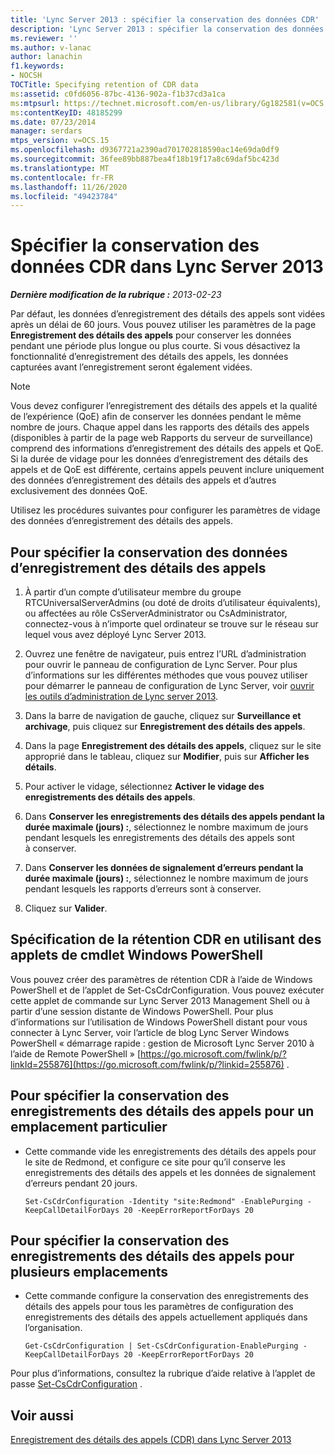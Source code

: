 ```yaml
---
title: 'Lync Server 2013 : spécifier la conservation des données CDR'
description: 'Lync Server 2013 : spécifier la conservation des données CDR.'
ms.reviewer: ''
ms.author: v-lanac
author: lanachin
f1.keywords:
- NOCSH
TOCTitle: Specifying retention of CDR data
ms:assetid: c0fd6056-87bc-4136-902a-f1b37cd3a1ca
ms:mtpsurl: https://technet.microsoft.com/en-us/library/Gg182581(v=OCS.15)
ms:contentKeyID: 48185299
ms.date: 07/23/2014
manager: serdars
mtps_version: v=OCS.15
ms.openlocfilehash: d9367721a2390ad701702818590ac14e69da0df9
ms.sourcegitcommit: 36fee89bb887bea4f18b19f17a8c69daf5bc423d
ms.translationtype: MT
ms.contentlocale: fr-FR
ms.lasthandoff: 11/26/2020
ms.locfileid: "49423784"
---
```

# <a name="specifying-retention-of-cdr-data-in-lync-server-2013"></a>Spécifier la conservation des données CDR dans Lync Server 2013

<div data-xmlns="http://www.w3.org/1999/xhtml">

<div class="topic" data-xmlns="http://www.w3.org/1999/xhtml" data-msxsl="urn:schemas-microsoft-com:xslt" data-cs="https://msdn.microsoft.com/">

<div data-asp="https://msdn2.microsoft.com/asp">



</div>

<div id="mainSection">

<div id="mainBody">

<span> </span>

_**Dernière modification de la rubrique :** 2013-02-23_

Par défaut, les données d’enregistrement des détails des appels sont vidées après un délai de 60 jours. Vous pouvez utiliser les paramètres de la page **Enregistrement des détails des appels** pour conserver les données pendant une période plus longue ou plus courte. Si vous désactivez la fonctionnalité d’enregistrement des détails des appels, les données capturées avant l’enregistrement seront également vidées.

<div>


> [!NOTE]  
> Vous devez configurer l’enregistrement des détails des appels et la qualité de l’expérience (QoE) afin de conserver les données pendant le même nombre de jours. Chaque appel dans les rapports des détails des appels (disponibles à partir de la page web Rapports du serveur de surveillance) comprend des informations d’enregistrement des détails des appels et QoE. Si la durée de vidage pour les données d’enregistrement des détails des appels et de QoE est différente, certains appels peuvent inclure uniquement des données d’enregistrement des détails des appels et d’autres exclusivement des données QoE.



</div>

Utilisez les procédures suivantes pour configurer les paramètres de vidage des données d’enregistrement des détails des appels.

<div>

## <a name="to-specify-retention-of-cdr-data"></a>Pour spécifier la conservation des données d’enregistrement des détails des appels

1.  À partir d’un compte d’utilisateur membre du groupe RTCUniversalServerAdmins (ou doté de droits d’utilisateur équivalents), ou affectées au rôle CsServerAdministrator ou CsAdministrator, connectez-vous à n’importe quel ordinateur se trouve sur le réseau sur lequel vous avez déployé Lync Server 2013.

2.  Ouvrez une fenêtre de navigateur, puis entrez l’URL d’administration pour ouvrir le panneau de configuration de Lync Server. Pour plus d’informations sur les différentes méthodes que vous pouvez utiliser pour démarrer le panneau de configuration de Lync Server, voir [ouvrir les outils d’administration de Lync server 2013](lync-server-2013-open-lync-server-administrative-tools.md).

3.  Dans la barre de navigation de gauche, cliquez sur **Surveillance et archivage**, puis cliquez sur **Enregistrement des détails des appels**.

4.  Dans la page **Enregistrement des détails des appels**, cliquez sur le site approprié dans le tableau, cliquez sur **Modifier**, puis sur **Afficher les détails**.

5.  Pour activer le vidage, sélectionnez **Activer le vidage des enregistrements des détails des appels**.

6.  Dans **Conserver les enregistrements des détails des appels pendant la durée maximale (jours) :**, sélectionnez le nombre maximum de jours pendant lesquels les enregistrements des détails des appels sont à conserver.

7.  Dans **Conserver les données de signalement d’erreurs pendant la durée maximale (jours) :**, sélectionnez le nombre maximum de jours pendant lesquels les rapports d’erreurs sont à conserver.

8.  Cliquez sur **Valider**.

</div>

<div>

## <a name="specifying-cdr-retention-by-using-windows-powershell-cmdlets"></a>Spécification de la rétention CDR en utilisant des applets de cmdlet Windows PowerShell

Vous pouvez créer des paramètres de rétention CDR à l’aide de Windows PowerShell et de l’applet de Set-CsCdrConfiguration. Vous pouvez exécuter cette applet de commande sur Lync Server 2013 Management Shell ou à partir d’une session distante de Windows PowerShell. Pour plus d’informations sur l’utilisation de Windows PowerShell distant pour vous connecter à Lync Server, voir l’article de blog Lync Server Windows PowerShell « démarrage rapide : gestion de Microsoft Lync Server 2010 à l’aide de Remote PowerShell » [https://go.microsoft.com/fwlink/p/?linkId=255876](https://go.microsoft.com/fwlink/p/?linkid=255876) .

<div>

## <a name="to-specify-cdr-retention-for-a-specific-location"></a>Pour spécifier la conservation des enregistrements des détails des appels pour un emplacement particulier

  - Cette commande vide les enregistrements des détails des appels pour le site de Redmond, et configure ce site pour qu’il conserve les enregistrements des détails des appels et les données de signalement d’erreurs pendant 20 jours.
    
        Set-CsCdrConfiguration -Identity "site:Redmond" -EnablePurging -KeepCallDetailForDays 20 -KeepErrorReportForDays 20

</div>

<div>

## <a name="to-specify-cdr-retention-for-multiple-locations"></a>Pour spécifier la conservation des enregistrements des détails des appels pour plusieurs emplacements

  - Cette commande configure la conservation des enregistrements des détails des appels pour tous les paramètres de configuration des enregistrements des détails des appels actuellement appliqués dans l’organisation.
    
        Get-CsCdrConfiguration | Set-CsCdrConfiguration-EnablePurging -KeepCallDetailForDays 20 -KeepErrorReportForDays 20

</div>

Pour plus d’informations, consultez la rubrique d’aide relative à l’applet de passe [Set-CsCdrConfiguration](https://docs.microsoft.com/powershell/module/skype/Set-CsCdrConfiguration) .

</div>

<div>

## <a name="see-also"></a>Voir aussi


[Enregistrement des détails des appels (CDR) dans Lync Server 2013](lync-server-2013-call-detail-recording-cdr.md)  
  

</div>

</div>

<span> </span>

</div>

</div>

</div>

